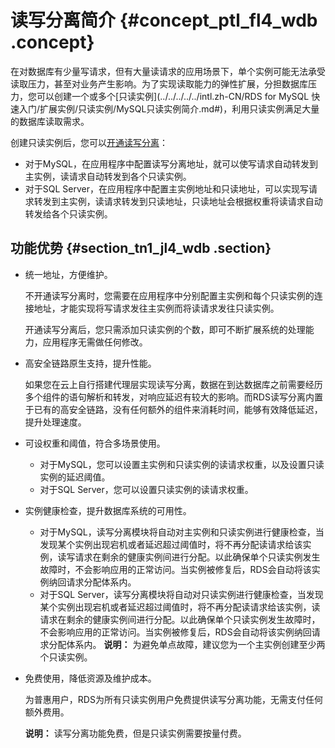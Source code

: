 # 读写分离简介 {#concept_ptl_fl4_wdb .concept}

在对数据库有少量写请求，但有大量读请求的应用场景下，单个实例可能无法承受读取压力，甚至对业务产生影响。为了实现读取能力的弹性扩展，分担数据库压力，您可以创建一个或多个[只读实例](../../../../../intl.zh-CN/RDS for MySQL 快速入门/扩展实例/只读实例/MySQL只读实例简介.md#)，利用只读实例满足大量的数据库读取需求。

创建只读实例后，您可以[开通读写分离](intl.zh-CN/用户指南/读写分离/开通读写分离.md#)：

-   对于MySQL，在应用程序中配置读写分离地址，就可以使写请求自动转发到主实例，读请求自动转发到各个只读实例。
-   对于SQL Server，在应用程序中配置主实例地址和只读地址，可以实现写请求转发到主实例，读请求转发到只读地址，只读地址会根据权重将读请求自动转发给各个只读实例。

## 功能优势 {#section_tn1_jl4_wdb .section}

-   统一地址，方便维护。

    不开通读写分离时，您需要在应用程序中分别配置主实例和每个只读实例的连接地址，才能实现将写请求发往主实例而将读请求发往只读实例。

    开通读写分离后，您只需添加只读实例的个数，即可不断扩展系统的处理能力，应用程序无需做任何修改。

-   高安全链路原生支持，提升性能。

    如果您在云上自行搭建代理层实现读写分离，数据在到达数据库之前需要经历多个组件的语句解析和转发，对响应延迟有较大的影响。而RDS读写分离内置于已有的高安全链路，没有任何额外的组件来消耗时间，能够有效降低延迟，提升处理速度。

-   可设权重和阈值，符合多场景使用。

    -   对于MySQL，您可以设置主实例和只读实例的读请求权重，以及设置只读实例的延迟阈值。
    -   对于SQL Server，您可以设置只读实例的读请求权重。
-   实例健康检查，提升数据库系统的可用性。

    -   对于MySQL，读写分离模块将自动对主实例和只读实例进行健康检查，当发现某个实例出现宕机或者延迟超过阈值时，将不再分配读请求给该实例，读写请求在剩余的健康实例间进行分配。以此确保单个只读实例发生故障时，不会影响应用的正常访问。当实例被修复后，RDS会自动将该实例纳回请求分配体系内。
    -   对于SQL Server，读写分离模块将自动对只读实例进行健康检查，当发现某个实例出现宕机或者延迟超过阈值时，将不再分配读请求给该实例，读请求在剩余的健康实例间进行分配。以此确保单个只读实例发生故障时，不会影响应用的正常访问。当实例被修复后，RDS会自动将该实例纳回请求分配体系内。
    **说明：** 为避免单点故障，建议您为一个主实例创建至少两个只读实例。

-   免费使用，降低资源及维护成本。

    为普惠用户，RDS为所有只读实例用户免费提供读写分离功能，无需支付任何额外费用。

    **说明：** 读写分离功能免费，但是只读实例需要按量付费。


